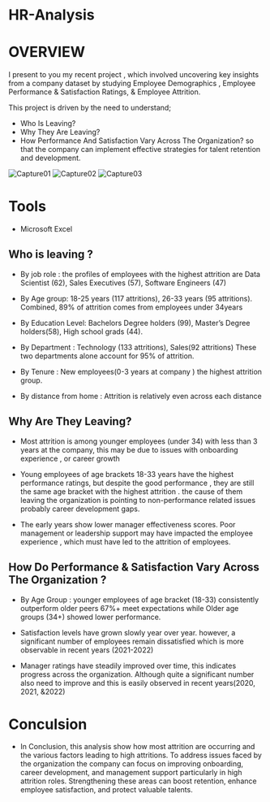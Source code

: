 # HR-Analysis

# OVERVIEW
I present to you my recent project , which involved uncovering key insights from a company dataset by studying Employee Demographics ,
Employee Performance & Satisfaction Ratings, & Employee Attrition.

This project is driven by the need to understand;
- Who Is Leaving?
- Why They Are Leaving? 
- How Performance And Satisfaction Vary Across The Organization?
so that the company can implement effective strategies for talent retention and development.

![Capture01](https://github.com/user-attachments/assets/d0495091-91c7-4014-ba25-7119e2c2f307)
![Capture02](https://github.com/user-attachments/assets/3eb15b1b-3502-45dc-948d-f43967b4d140)
![Capture03](https://github.com/user-attachments/assets/3aeaf9c8-1655-4275-a030-13df84c3217d)

# Tools
- Microsoft Excel

## Who is leaving ?
- By job role : the profiles of employees with the highest attrition are
Data Scientist (62), Sales Executives (57), Software Engineers (47)

- By Age group:
18-25 years (117 attritions), 26-33 years (95 attritions).
Combined, 89% of attrition comes from employees under 34years

- By Education Level: Bachelors Degree holders (99), Master’s Degree holders(58), High school grads (44).

- By Department : Technology (133 attritions), Sales(92 attritions)
These two departments alone account for 95% of attrition.

- By Tenure : New employees(0-3 years at company ) the highest attrition group.

- By distance from home : Attrition is relatively even across each distance

## Why Are They Leaving?
- Most attrition is among younger employees (under 34) with less than 3 years at the company, this may be due to issues with onboarding experience , or career growth

- Young employees of age brackets 18-33 years have the highest performance ratings, but despite the good performance ,
 they are still the same age bracket with the highest attrition . the cause of them leaving the organization is pointing
 to non-performance related issues probably career development gaps.

- The early years show lower manager effectiveness scores. Poor management or leadership support may have impacted the employee experience ,
which must have led to the attrition of employees.

## How Do Performance & Satisfaction Vary Across The Organization ?
- By Age Group : younger employees of age bracket (18-33) consistently outperform older peers
67%+ meet expectations while Older age groups (34+) showed lower performance.
  
- Satisfaction levels have grown slowly year over year. however, a significant number of employees remain
 dissatisfied which is more observable in recent years (2021-2022)

- Manager ratings have steadily improved over time, this indicates progress across the organization.
 Although quite a significant number also need to improve and this is easily observed in recent years(2020, 2021, &2022)

# Conculsion 
- In Conclusion, this analysis show how most attrition are occurring and the various factors leading to high attritions. To address issues faced by the organization the company can focus on improving onboarding, career development, and management support particularly in high attrition roles. Strengthening these areas can boost retention, enhance employee satisfaction, and protect valuable talents.




